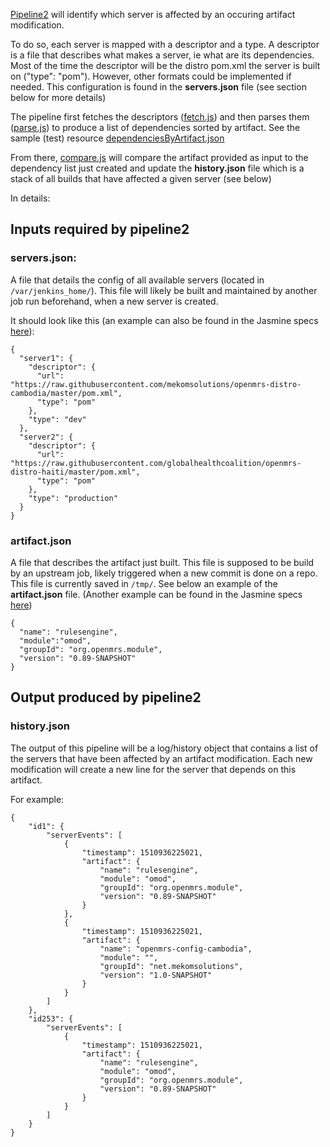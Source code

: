 [Pipeline2](../../../jobs/pipelines/pipeline2.jenkinsfile) will identify which server is affected by an occuring artifact modification.

To do so, each server is mapped with a descriptor and a type.
A descriptor is a file that describes what makes a server, ie what are its dependencies. Most of the time the descriptor will be the distro pom.xml the server is built on ("type": "pom").
However, other formats could be implemented if needed.
This configuration is found in the **servers.json** file (see section below for more details)

The pipeline first fetches the descriptors ([fetch.js](./parse.js)) and then parses them ([parse.js](./parse.js)) to produce a list of dependencies sorted by artifact. See the sample (test) resource [dependenciesByArtifact.json](../../spec/utils/resources/dependenciesByArtifact.json)

From there, [compare.js](./compare.js) will compare the artifact provided as input to the dependency list just created and update the **history.json** file which is a stack of all builds that have affected a given server (see below)

In details:

## Inputs required by pipeline2

### **servers.json**:
A file that details the config of all available servers (located in `/var/jenkins_home/`).
This file will likely be built and maintained by another job run beforehand, when a new server is created.

It should look like this (an example can also be found in the Jasmine specs [here](../../spec/pipeline2/resources/servers.json)):
```
{
  "server1": {
    "descriptor": {
      "url": "https://raw.githubusercontent.com/mekomsolutions/openmrs-distro-cambodia/master/pom.xml",
      "type": "pom"
    },
    "type": "dev"
  }, 
  "server2": {
    "descriptor": {
      "url": "https://raw.githubusercontent.com/globalhealthcoalition/openmrs-distro-haiti/master/pom.xml",
      "type": "pom"
    },
    "type": "production"
  } 
}
```

### **artifact.json**

A file that describes the artifact just built.
This file is supposed to be build by an upstream job, likely triggered when a new commit is done on a repo.
This file is currently saved in `/tmp/`.
See below an example of the **artifact.json** file. 
(Another example can be found in the Jasmine specs [here](../../spec/utils/resources/artifact.json))
```
{
  "name": "rulesengine",
  "module":"omod",
  "groupId": "org.openmrs.module",
  "version": "0.89-SNAPSHOT"
}
```


## Output produced by pipeline2

### **history.json**

The output of this pipeline will be a log/history object that contains a list of the servers that have been affected by an artifact modification.
Each new modification will create a new line for the server that depends on this artifact.

For example:
```
{
    "id1": {
        "serverEvents": [
            {
                "timestamp": 1510936225021,
                "artifact": {
                    "name": "rulesengine",
                    "module": "omod",
                    "groupId": "org.openmrs.module",
                    "version": "0.89-SNAPSHOT"
                }
            },
            {
                "timestamp": 1510936225021,
                "artifact": {
                    "name": "openmrs-config-cambodia",
                    "module": "",
                    "groupId": "net.mekomsolutions",
                    "version": "1.0-SNAPSHOT"
                }
            }
        ]
    },
    "id253": {
        "serverEvents": [
            {
                "timestamp": 1510936225021,
                "artifact": {
                    "name": "rulesengine",
                    "module": "omod",
                    "groupId": "org.openmrs.module",
                    "version": "0.89-SNAPSHOT"
                }
            }
        ]
    }
}
```
